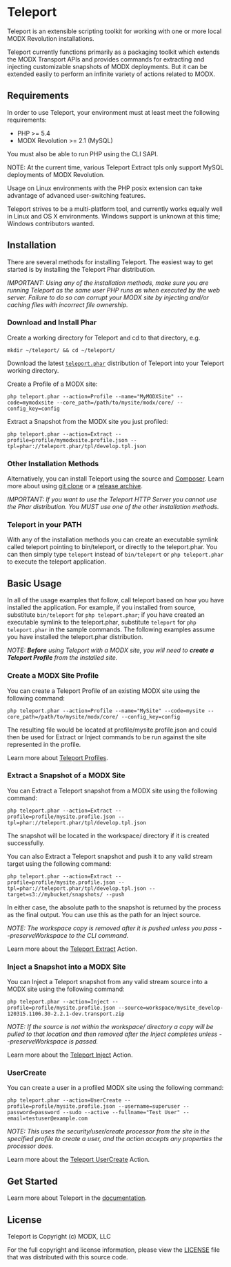 # Teleport

Teleport is an extensible scripting toolkit for working with one or more local MODX Revolution installations.

Teleport currently functions primarily as a packaging toolkit which extends the MODX Transport APIs and provides commands for extracting and injecting customizable snapshots of MODX deployments. But it can be extended easily to perform an infinite variety of actions related to MODX.


## Requirements

In order to use Teleport, your environment must at least meet the following requirements:

* PHP >= 5.4
* MODX Revolution >= 2.1 (MySQL)

You must also be able to run PHP using the CLI SAPI.

NOTE: At the current time, various Teleport Extract tpls only support MySQL deployments of MODX Revolution.

Usage on Linux environments with the PHP posix extension can take advantage of advanced user-switching features.

Teleport strives to be a multi-platform tool, and currently works equally well in Linux and OS X environments. Windows support is unknown at this time; Windows contributors wanted.


## Installation

There are several methods for installing Teleport. The easiest way to get started is by installing the Teleport Phar distribution.

_IMPORTANT: Using any of the installation methods, make sure you are running Teleport as the same user PHP runs as when executed by the web server. Failure to do so can corrupt your MODX site by injecting and/or caching files with incorrect file ownership._

### Download and Install Phar

Create a working directory for Teleport and cd to that directory, e.g.

    mkdir ~/teleport/ && cd ~/teleport/

Download the latest [`teleport.phar`](http://modx.s3.amazonaws.com/releases/teleport/teleport.phar "teleport.phar") distribution of Teleport into your Teleport working directory.

Create a Profile of a MODX site:

    php teleport.phar --action=Profile --name="MyMODXSite" --code=mymodxsite --core_path=/path/to/mysite/modx/core/ --config_key=config

Extract a Snapshot from the MODX site you just profiled:

    php teleport.phar --action=Extract --profile=profile/mymodxsite.profile.json --tpl=phar://teleport.phar/tpl/develop.tpl.json


### Other Installation Methods

Alternatively, you can install Teleport using the source and [Composer](http://getcomposer.org/). Learn more about using [git clone](http://modxcms.github.io/teleport/install/git-clone.md) or a [release archive](http://modxcms.github.io/teleport/install/releases.md).

_IMPORTANT: If you want to use the Teleport HTTP Server you cannot use the Phar distribution. You MUST use one of the other installation methods._

### Teleport in your PATH

With any of the installation methods you can create an executable symlink called teleport pointing to bin/teleport, or directly to the teleport.phar. You can then simply type `teleport` instead of `bin/teleport` or `php teleport.phar` to execute the teleport application.


## Basic Usage

In all of the usage examples that follow, call teleport based on how you have installed the application. For example, if you installed from source, substitute `bin/teleport` for `php teleport.phar`; if you have created an executable symlink to the teleport.phar, substitute `teleport` for `php teleport.phar` in the sample commands. The following examples assume you have installed the teleport.phar distribution.

_NOTE: **Before** using Teleport with a MODX site, you will need to **create a Teleport Profile** from the installed site._

### Create a MODX Site Profile

You can create a Teleport Profile of an existing MODX site using the following command:

    php teleport.phar --action=Profile --name="MySite" --code=mysite --core_path=/path/to/mysite/modx/core/ --config_key=config

The resulting file would be located at profile/mysite.profile.json and could then be used for Extract or Inject commands to be run against the site represented in the profile.

Learn more about [Teleport Profiles](http://modxcms.github.io/teleport/use/profile.md).

### Extract a Snapshot of a MODX Site

You can Extract a Teleport snapshot from a MODX site using the following command:

    php teleport.phar --action=Extract --profile=profile/mysite.profile.json --tpl=phar://teleport.phar/tpl/develop.tpl.json

The snapshot will be located in the workspace/ directory if it is created successfully.

You can also Extract a Teleport snapshot and push it to any valid stream target using the following command:

    php teleport.phar --action=Extract --profile=profile/mysite.profile.json --tpl=phar://teleport.phar/tpl/develop.tpl.json --target=s3://mybucket/snapshots/ --push

In either case, the absolute path to the snapshot is returned by the process as the final output. You can use this as the path for an Inject source.

_NOTE: The workspace copy is removed after it is pushed unless you pass --preserveWorkspace to the CLI command._

Learn more about the [Teleport Extract](http://modxcms.github.io/teleport/use/extract.md) Action.

### Inject a Snapshot into a MODX Site

You can Inject a Teleport snapshot from any valid stream source into a MODX site using the following command:

    php teleport.phar --action=Inject --profile=profile/mysite.profile.json --source=workspace/mysite_develop-120315.1106.30-2.2.1-dev.transport.zip

_NOTE: If the source is not within the workspace/ directory a copy will be pulled to that location and then removed after the Inject completes unless --preserveWorkspace is passed._

Learn more about the [Teleport Inject](http://modxcms.github.io/teleport/use/inject.md) Action.

### UserCreate

You can create a user in a profiled MODX site using the following command:

    php teleport.phar --action=UserCreate --profile=profile/mysite.profile.json --username=superuser --password=password --sudo --active --fullname="Test User" --email=testuser@example.com

_NOTE: This uses the security/user/create processor from the site in the specified profile to create a user, and the action accepts any properties the processor does._

Learn more about the [Teleport UserCreate](http://modxcms.github.io/teleport/use/user-create/) Action.


## Get Started

Learn more about Teleport in the [documentation](http://modxcms.github.io/teleport/).

## License

Teleport is Copyright (c) MODX, LLC

For the full copyright and license information, please view the [LICENSE](./LICENSE "LICENSE") file that was distributed with this source code.
